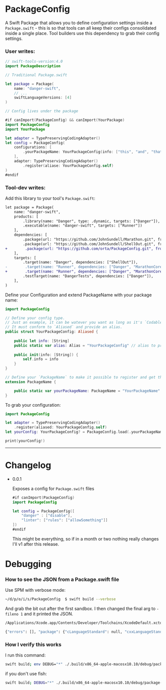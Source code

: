 # PackageConfig

A Swift Package that allows you to define configuration settings inside a `Package.swift` - this is so that tools can all keep their configs consolidated inside a single place. Tool builders use this dependency to grab their config settings.

### User writes:

```swift
// swift-tools-version:4.0
import PackageDescription

// Traditional Package.swift

let package = Package(
    name: "danger-swift",
    // ...
    swiftLanguageVersions: [4]
)

// Config lives under the package

#if canImport(PackageConfig) && canImport(YourPackage)
import PackageConfig
import YourPackage

let adapter = TypePreservingCodingAdapter()
let config = PackageConfig(
	configurations: [
        .yourPackageName: YourPackageConfig(info: ["this", "and", "that", "whatever"]),
    ],
    adapter: TypePreservingCodingAdapter()
    	.register(aliase: YourPackageConfig.self)
)
#endif
```

### Tool-dev writes:

Add this library to your tool's `Package.swift`:

```diff
let package = Package(
    name: "danger-swift",
    products: [
        .library(name: "Danger", type: .dynamic, targets: ["Danger"]),
        .executable(name: "danger-swift", targets: ["Runner"])
    ],
    dependencies: [
        .package(url: "https://github.com/JohnSundell/Marathon.git", from: "3.1.0"),
        .package(url: "https://github.com/JohnSundell/ShellOut.git", from: "2.1.0"),
+        .package(url: "https://github.com/orta/PackageConfig.git", from: "0.0.1"),
    ],
    targets: [
        .target(name: "Danger", dependencies: ["ShellOut"]),
-        .target(name: "Runner", dependencies: ["Danger", "MarathonCore"]),
+        .target(name: "Runner", dependencies: ["Danger", "MarathonCore", "PackageConfig"]),
        .testTarget(name: "DangerTests", dependencies: ["Danger"]),
    ],
)
```

Define your Configuration and extend PackageName with your package name:

```swift
import PackageConfig

// Define your config type.
// Just an example, it can be watever you want as long as it's `Codable`.
// It must conform to `Aliased` and provide an alias.
public struct YourPackageConfig: Aliased { 
    
    public let info: [String]
    public static var alias: Alias = "YourPackageConfig" // alias to preserve type when coding
    
    public init(info: [String]) {
        self.info = info
    }
}

// Define your `PackageName` to make it possible to register and get the config by it in PackageConfig.
extension PackageName {

    public static var yourPackageName: PackageName = "YourPackageName" 
}
```

To grab your configuration:

```swift
import PackageConfig

let adapter = TypePreservingCodingAdapter()
    .register(aliased: YourPackageConfig.self)
let yourConfig: YourPackageConfig? = PackageConfig.load(.yourPackageName, adapter: adapter)

print(yourConfig!)
```

----

# Changelog

- 0.0.1

  Exposes a config for `Package.swift` files

  ```swift
  #if canImport(PackageConfig)
  import PackageConfig

  let config = PackageConfig([
      "danger" : ["disable"],
      "linter": ["rules": ["allowSomething"]]
  ])
  #endif
  ```

  This might be everything, so if in a month or two nothing really changes
  I'll v1 after this release.

# Debugging

### How to see the JSON from a Package.swift file

Use SPM with verbose mode:

```sh
~/d/p/o/i/s/PackageConfig  $ swift build --verbose
```

And grab the bit out after the first sandbox. I then changed the final arg to `-fileno 1` and it printed the JSON.

```sh
/Applications/Xcode.app/Contents/Developer/Toolchains/XcodeDefault.xctoolchain/usr/bin/swiftc --driver-mode=swift -L /Applications/Xcode.app/Contents/Developer/Toolchains/XcodeDefault.xctoolchain/usr/lib/swift/pm/4_2 -lPackageDescription -suppress-warnings -swift-version 4.2 -I /Applications/Xcode.app/Contents/Developer/Toolchains/XcodeDefault.xctoolchain/usr/lib/swift/pm/4_2 -target x86_64-apple-macosx10.10 -sdk /Applications/Xcode.app/Contents/Developer/Platforms/MacOSX.platform/Developer/SDKs/MacOSX10.14.sdk /Users/ortatherox/dev/projects/orta/ios/spm/PackageConfig/Package.swift -fileno 1

{"errors": [], "package": {"cLanguageStandard": null, "cxxLanguageStandard": null, "dependencies": [], "name": "PackageConfig", "products": [{"name": "PackageConfig", "product_type": "library", "targets": ["PackageConfig"], "type": null}], "targets": [{"dependencies": [], "exclude": [], "name": "PackageConfig", "path": null, "publicHeadersPath": null, "sources": null, "type": "regular"}, {"dependencies": [{"name": "PackageConfig", "type": "byname"}], "exclude": [], "name": "PackageConfigTests", "path": null, "publicHeadersPath": null, "sources": null, "type": "test"}]}}
```

### How I verify this works

I run this command:

```sh
swift build; env DEBUG="*" ./.build/x86_64-apple-macosx10.10/debug/package-config-example
```

if you don't use fish:

```sh
swift build; DEBUG="*" ./.build/x86_64-apple-macosx10.10/debug/package-config-example
```
